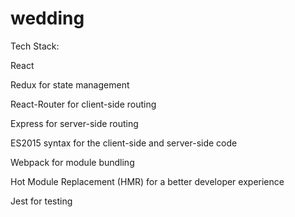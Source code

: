 # wedding

Tech Stack:

React

Redux for state management

React-Router for client-side routing

Express for server-side routing

ES2015 syntax for the client-side and server-side code

Webpack for module bundling

Hot Module Replacement (HMR) for a better developer experience

Jest for testing
